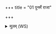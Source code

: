 +++
title = "01 पुनर्मे राजा"

+++
<details><summary>मूलम् (WS)</summary>

पुनर्मे राजा वरुणः पुनरिन्द्रः पुनर्भगः ।  
पुनर्मे विश्वे देवा आयुर्जीवातव आदुः ॥ १ ॥
</details>